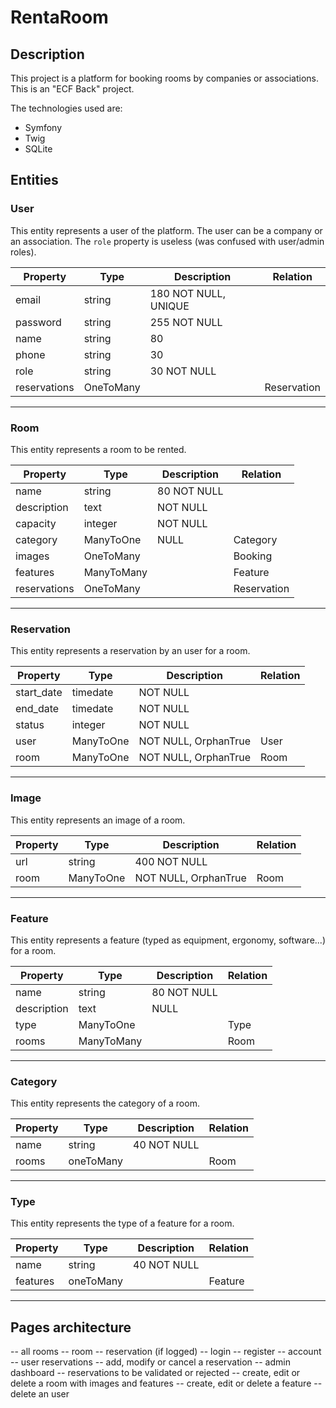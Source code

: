 # RentaRoom

## Description

This project is a platform for booking rooms by companies or associations.
This is an "ECF Back" project.

The technologies used are:
- Symfony
- Twig
- SQLite

## Entities

### User

This entity represents a user of the platform. The user can be a company or an association.
The `role` property is useless (was confused with user/admin roles).

| Property     | Type      | Description          | Relation    |
| ------------ | --------- | -------------------- | ----------- |
| email        | string    | 180 NOT NULL, UNIQUE |             |
| password     | string    | 255 NOT NULL         |             |
| name         | string    | 80                   |             |
| phone        | string    | 30                   |             |
| role         | string    | 30 NOT NULL          |             |
| reservations | OneToMany |                      | Reservation |

---

### Room

This entity represents a room to be rented.

| Property     | Type       | Description          | Relation    |
| ------------ | ---------- | -------------------- | ----------- |
| name         | string     | 80 NOT NULL          |             |
| description  | text       | NOT NULL             |             |
| capacity     | integer    | NOT NULL             |             |
| category     | ManyToOne  | NULL                 | Category    |
| images       | OneToMany  |                      | Booking     |
| features     | ManyToMany |                      | Feature     |
| reservations | OneToMany  |                      | Reservation |

---

### Reservation

This entity represents a reservation by an user for a room.

| Property   | Type      | Description          | Relation |
| ---------- | --------- | -------------------- | -------- |
| start_date | timedate  | NOT NULL             |          |
| end_date   | timedate  | NOT NULL             |          |
| status     | integer   | NOT NULL             |          |
| user       | ManyToOne | NOT NULL, OrphanTrue | User     |
| room       | ManyToOne | NOT NULL, OrphanTrue | Room     |

---

### Image

This entity represents an image of a room.

| Property   | Type      | Description          | Relation |
| ---------- | --------- | -------------------- | -------- |
| url        | string    | 400 NOT NULL         |          |
| room       | ManyToOne | NOT NULL, OrphanTrue | Room     |

---

### Feature

This entity represents a feature (typed as equipment, ergonomy, software...) for a room.

| Property    | Type       | Description | Relation |
| ----------- | ---------- | ----------- | -------- |
| name        | string     | 80 NOT NULL |          |
| description | text       | NULL        |          |
| type        | ManyToOne  |             | Type     |
| rooms       | ManyToMany |             | Room     |

---

### Category

This entity represents the category of a room.

| Property    | Type      | Description | Relation |
| ----------- | --------  | ----------- | -------- |
| name        | string    | 40 NOT NULL |          |
| rooms       | oneToMany |             | Room     |

---

### Type

This entity represents the type of a feature for a room.

| Property    | Type      | Description | Relation |
| ----------- | --------  | ----------- | -------- |
| name        | string    | 40 NOT NULL |          |
| features    | oneToMany |             | Feature  |

---

## Pages architecture

-- all rooms
    -- room
        -- reservation (if logged)
-- login
-- register
-- account
    -- user reservations
        -- add, modify or cancel a reservation
    -- admin dashboard
        -- reservations to be validated or rejected
        -- create, edit or delete a room with images and features
        -- create, edit or delete a feature
        -- delete an user